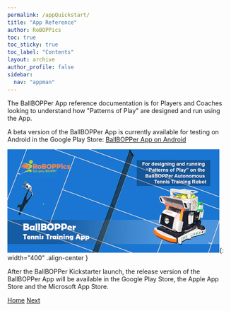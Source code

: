 ```yaml
---
permalink: /appQuickstart/
title: "App Reference"
author: RoBOPPics
toc: true
toc_sticky: true
toc_label: "Contents"
layout: archive
author_profile: false
sidebar:
  nav: "appman"
---
```

The BallBOPPer App reference documentation is for Players and Coaches looking to understand how "Patterns of Play" are designed and run using the App.

A beta version of the BallBOPPer App is currently available for testing on Android in the Google Play Store: <a href="https://play.google.com/store/apps/details?id=com.RoBOPPics.bbapp18" >BallBOPPer App on Android</a> 

![PlayStore Image](../assets/images/BallBOPPerApp001.png){: width="400" .align-center } 

After the BallBOPPer Kickstarter launch, the release version of the BallBOPPer App will be available in the Google Play Store, the Apple App Store and the Microsoft App Store.  

  <nav class="pagination">
      <a href="/BallBOPPer/appHome/" class="pagination--pager" title="Connect">Home</a> 
      <a href="/BallBOPPer/appmanconnect/" class="pagination--pager" title="Connect">Next</a> 
  </nav>


